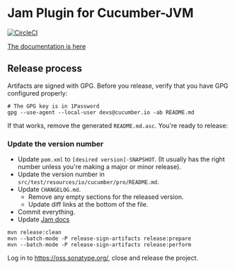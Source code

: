 # Jam Plugin for Cucumber-JVM

[![CircleCI](https://circleci.com/gh/cucumber-ltd/cucumber-pro-plugin-jvm.svg?style=svg)](https://circleci.com/gh/cucumber-ltd/cucumber-pro-plugin-jvm)

[The documentation is here](https://jam.cucumber.io/projects/cucumber-pro-plugin-jvm)

## Release process

Artifacts are signed with GPG. Before you release, verify that you have
GPG configured properly:

    # The GPG key is in 1Password
    gpg --use-agent --local-user devs@cucumber.io -ab README.md

If that works, remove the generated `README.md.asc`. You're ready to release:

### Update the version number

* Update `pom.xml` to `[desired version]-SNAPSHOT`. (It usually has the right number unless you're making a major or minor release).
* Update the version number in `src/test/resources/io/cucumber/pro/README.md`.
* Update `CHANGELOG.md`.
  * Remove any empty sections for the released version. 
  * Update diff links at the bottom of the file.
* Commit everything.
* Update [Jam docs](https://github.com/cucumber-ltd/cucumber-pro/blob/master/lib/cucumber-pro/web/test_results/installation_instructions_for_java.jsx)

```
mvn release:clean
mvn --batch-mode -P release-sign-artifacts release:prepare
mvn --batch-mode -P release-sign-artifacts release:perform
```

Log in to https://oss.sonatype.org/, close and release the project.
